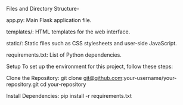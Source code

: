 Files and Directory Structure- 

app.py: Main Flask application file.

templates/: HTML templates for the web interface.

static/: Static files such as CSS stylesheets and user-side JavaScript.

requirements.txt: List of Python dependencies.

Setup
To set up the environment for this project, follow these steps:

Clone the Repository:
git clone git@github.com:your-username/your-repository.git
cd your-repository

Install Dependencies:
pip install -r requirements.txt
